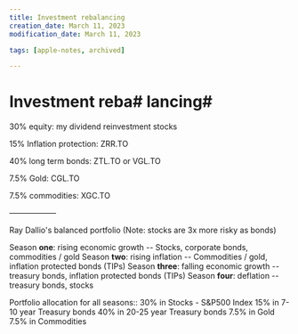 ```yaml
---
title: Investment rebalancing
creation_date: March 11, 2023
modification_date: March 11, 2023

tags: [apple-notes, archived]

---
```



# Investment reba# lancing#  

30% equity: my dividend reinvestment stocks

15% Inflation protection: ZRR.TO

40% long term bonds: ZTL.TO or VGL.TO

7.5% Gold: CGL.TO

7.5% commodities: XGC.TO

——————

Ray Dallio's balanced portfolio
(Note: stocks are 3x more risky as bonds)

Season **one**: rising economic growth
-- Stocks, corporate bonds, commodities / gold
Season **two**: rising inflation
-- Commodities / gold, inflation protected bonds (TIPs)
Season **three**: falling economic growth
-- treasury bonds, inflation protected bonds (TIPs)
Season **four**: deflation
-- treasury bonds, stocks

Portfolio allocation for all seasons:: 
30% in Stocks - S&P500 Index 
15% in 7-10 year Treasury bonds
40% in 20-25 year Treasury bonds
7.5% in Gold
7.5% in Commodities
